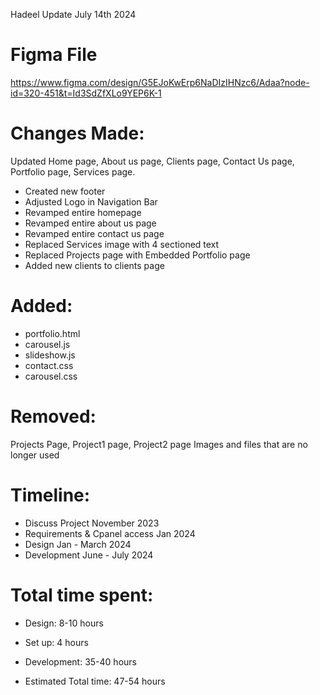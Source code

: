 Hadeel Update July 14th 2024

# Figma File
https://www.figma.com/design/G5EJoKwErp6NaDIzIHNzc6/Adaa?node-id=320-451&t=Id3SdZfXLo9YEP6K-1

# Changes Made:
Updated Home page, About us page, Clients page, Contact Us page, Portfolio page, Services page.

- Created new footer
- Adjusted Logo in Navigation Bar
- Revamped entire homepage
- Revamped entire about us page
- Revamped entire contact us page
- Replaced Services image with 4 sectioned text
- Replaced Projects page with Embedded Portfolio page
- Added new clients to clients page


# Added:
- portfolio.html
- carousel.js
- slideshow.js
- contact.css
- carousel.css

# Removed:
Projects Page, Project1 page, Project2 page
Images and files that are no longer used

# Timeline:
- Discuss Project November 2023
- Requirements & Cpanel access Jan 2024
- Design Jan - March 2024
- Development June - July 2024

# Total time spent:
- Design: 8-10 hours
- Set up: 4 hours
- Development: 35-40 hours

- Estimated Total time: 47-54 hours

